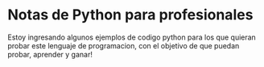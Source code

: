 # Notas de Python para profesionales

Estoy ingresando algunos ejemplos de codigo python para los que quieran probar este lenguaje de programacion, con el objetivo de que puedan probar, aprender y ganar!
